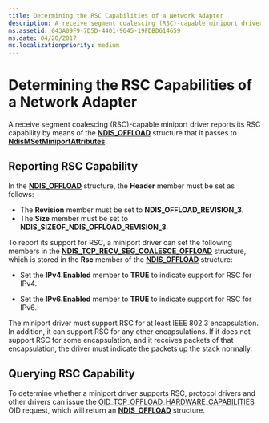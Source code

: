 ```yaml
---
title: Determining the RSC Capabilities of a Network Adapter
description: A receive segment coalescing (RSC)-capable miniport driver reports its RSC capability by means of the NDIS_OFFLOAD structure that it passes to NdisMSetMiniportAttributes.
ms.assetid: 043A09F9-7D5D-4401-9645-19FDBD614659
ms.date: 04/20/2017
ms.localizationpriority: medium
---
```


# Determining the RSC Capabilities of a Network Adapter


A receive segment coalescing (RSC)-capable miniport driver reports its RSC capability by means of the [**NDIS\_OFFLOAD**](https://msdn.microsoft.com/library/windows/hardware/ff566599) structure that it passes to [**NdisMSetMiniportAttributes**](https://msdn.microsoft.com/library/windows/hardware/ff563672).

## Reporting RSC Capability


In the [**NDIS\_OFFLOAD**](https://msdn.microsoft.com/library/windows/hardware/ff566599) structure, the **Header** member must be set as follows:

-   The **Revision** member must be set to **NDIS\_OFFLOAD\_REVISION\_3**.
-   The **Size** member must be set to **NDIS\_SIZEOF\_NDIS\_OFFLOAD\_REVISION\_3**.

To report its support for RSC, a miniport driver can set the following members in the [**NDIS\_TCP\_RECV\_SEG\_COALESCE\_OFFLOAD**](https://msdn.microsoft.com/library/windows/hardware/hh439827) structure, which is stored in the **Rsc** member of the [**NDIS\_OFFLOAD**](https://msdn.microsoft.com/library/windows/hardware/ff566599) structure:

-   Set the **IPv4.Enabled** member to **TRUE** to indicate support for RSC for IPv4.

-   Set the **IPv6.Enabled** member to **TRUE** to indicate support for RSC for IPv6.

The miniport driver must support RSC for at least IEEE 802.3 encapsulation. In addition, it can support RSC for any other encapsulations. If it does not support RSC for some encapsulation, and it receives packets of that encapsulation, the driver must indicate the packets up the stack normally.

## Querying RSC Capability


To determine whether a miniport driver supports RSC, protocol drivers and other drivers can issue the [OID\_TCP\_OFFLOAD\_HARDWARE\_CAPABILITIES](https://msdn.microsoft.com/library/windows/hardware/ff569806) OID request, which will return an [**NDIS\_OFFLOAD**](https://msdn.microsoft.com/library/windows/hardware/ff566599) structure.

 

 





